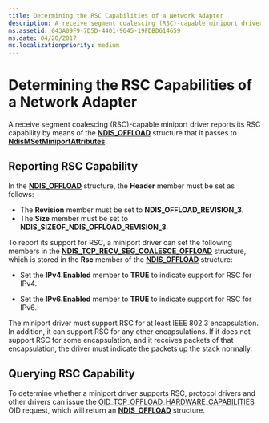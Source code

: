 ```yaml
---
title: Determining the RSC Capabilities of a Network Adapter
description: A receive segment coalescing (RSC)-capable miniport driver reports its RSC capability by means of the NDIS_OFFLOAD structure that it passes to NdisMSetMiniportAttributes.
ms.assetid: 043A09F9-7D5D-4401-9645-19FDBD614659
ms.date: 04/20/2017
ms.localizationpriority: medium
---
```


# Determining the RSC Capabilities of a Network Adapter


A receive segment coalescing (RSC)-capable miniport driver reports its RSC capability by means of the [**NDIS\_OFFLOAD**](https://msdn.microsoft.com/library/windows/hardware/ff566599) structure that it passes to [**NdisMSetMiniportAttributes**](https://msdn.microsoft.com/library/windows/hardware/ff563672).

## Reporting RSC Capability


In the [**NDIS\_OFFLOAD**](https://msdn.microsoft.com/library/windows/hardware/ff566599) structure, the **Header** member must be set as follows:

-   The **Revision** member must be set to **NDIS\_OFFLOAD\_REVISION\_3**.
-   The **Size** member must be set to **NDIS\_SIZEOF\_NDIS\_OFFLOAD\_REVISION\_3**.

To report its support for RSC, a miniport driver can set the following members in the [**NDIS\_TCP\_RECV\_SEG\_COALESCE\_OFFLOAD**](https://msdn.microsoft.com/library/windows/hardware/hh439827) structure, which is stored in the **Rsc** member of the [**NDIS\_OFFLOAD**](https://msdn.microsoft.com/library/windows/hardware/ff566599) structure:

-   Set the **IPv4.Enabled** member to **TRUE** to indicate support for RSC for IPv4.

-   Set the **IPv6.Enabled** member to **TRUE** to indicate support for RSC for IPv6.

The miniport driver must support RSC for at least IEEE 802.3 encapsulation. In addition, it can support RSC for any other encapsulations. If it does not support RSC for some encapsulation, and it receives packets of that encapsulation, the driver must indicate the packets up the stack normally.

## Querying RSC Capability


To determine whether a miniport driver supports RSC, protocol drivers and other drivers can issue the [OID\_TCP\_OFFLOAD\_HARDWARE\_CAPABILITIES](https://msdn.microsoft.com/library/windows/hardware/ff569806) OID request, which will return an [**NDIS\_OFFLOAD**](https://msdn.microsoft.com/library/windows/hardware/ff566599) structure.

 

 





